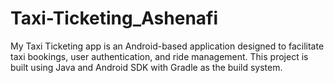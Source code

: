 # Taxi-Ticketing_Ashenafi
My Taxi Ticketing app is an Android-based application designed to facilitate taxi bookings, user authentication, and ride management. This project is built using Java and Android SDK with Gradle as the build system.
